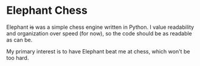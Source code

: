 # Elephant Chess

Elephant <del>is</del> was a simple chess engine written in Python. I value readability and organization over speed (for now), so the code should be as readable as can be.

My primary interest is to have Elephant beat me at chess, which won't be too hard.
